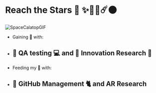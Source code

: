 # **Reach the Stars** 🚀 ✨💫🌠☄️🌑 
![SpaceCalatopGIF](https://github.com/AndreCoutinhom/AndreCoutinhom/assets/91290799/b3ee8da9-e716-4a11-903d-f0ebc8763d66)

- Gaining 🤑 with: 
- ## 🏦 **QA testing** 💻 and 📖 **Innovation Research** 🔬
- Feeding my 🧠 with:
- ## 🐙 **GitHub Management** 🐈 and **AR Research**

